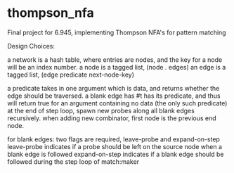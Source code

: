 thompson_nfa
============

Final project for 6.945, implementing Thompson NFA's for pattern matching

Design Choices:

a network is a hash table, where entries are nodes, and the key for a node will be an index number.
a node is a tagged list, (node . edges)
an edge is a tagged list, (edge predicate next-node-key)

a predicate takes in one argument which is data, and returns whether the edge should be traversed.
a blank edge has #t has its predicate, and thus will return true for an argument containing no data (the only such predicate)
at the end of step loop, spawn new probes along all blank edges recursively.
when adding new combinator, first node is the previous end node.

for blank edges:
two flags are required, leave-probe and expand-on-step
leave-probe indicates if a probe should be left on the source node when a blank edge is followed
expand-on-step indicates if a blank edge should be followed during the step loop of match:maker
